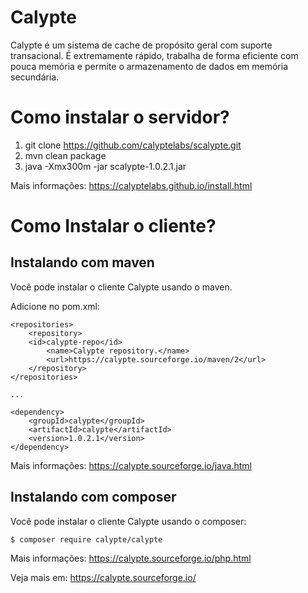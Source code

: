 # Calypte
Calypte é um sistema de cache de propósito geral com suporte transacional. É extremamente rápido, trabalha de forma eficiente com pouca memória e permite o armazenamento de dados em memória secundária.

# Como instalar o servidor?

1. git clone https://github.com/calyptelabs/scalypte.git
2. mvn clean package
3. java -Xmx300m -jar scalypte-1.0.2.1.jar

Mais informações: https://calyptelabs.github.io/install.html

# Como Instalar o cliente?
 
## Instalando com maven

Você pode instalar o cliente Calypte usando o maven.

Adicione no pom.xml:

```
<repositories>
	<repository>
	<id>calypte-repo</id>
		<name>Calypte repository.</name>
		<url>https://calypte.sourceforge.io/maven/2</url>
	</repository>
</repositories>

...

<dependency>
	<groupId>calypte</groupId>
	<artifactId>calypte</artifactId>
	<version>1.0.2.1</version>
</dependency>
```

Mais informações: https://calypte.sourceforge.io/java.html

## Instalando com composer

Você pode instalar o cliente Calypte usando o composer:

```
$ composer require calypte/calypte
```

Mais informações: https://calypte.sourceforge.io/php.html

Veja mais em: https://calypte.sourceforge.io/
